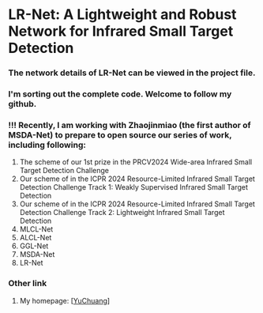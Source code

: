# LR-Net: A Lightweight and Robust Network for Infrared Small Target Detection
### The network details of LR-Net can be viewed in the project file.  
### I'm sorting out the complete code. Welcome to follow my github.
### !!! Recently, I am working with Zhaojinmiao (the first author of MSDA-Net) to prepare to open source our series of work, including following:
1. The scheme of our 1st prize in the PRCV2024 Wide-area Infrared Small Target Detection Challenge
2. Our scheme of in the ICPR 2024 Resource-Limited Infrared Small Target Detection Challenge Track 1: Weakly Supervised Infrared Small Target Detection
3. Our scheme of in the ICPR 2024 Resource-Limited Infrared Small Target Detection Challenge Track 2: Lightweight Infrared Small Target Detection
4. MLCL-Net  
5. ALCL-Net  
6. GGL-Net  
7. MSDA-Net  
8. LR-Net


### Other link
1. My homepage: [[YuChuang](https://github.com/YuChuang1205)]
